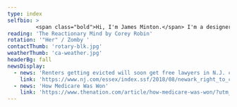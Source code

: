 ```yaml
---
type: index
selfbio: >
         <span class="bold">Hi, I'm James Minton.</span> I'm a designer and web developer living in New York City. My cross-disciplinary background includes degrees in photography, multimedia arts, and psychology, and work on documentaries and web projects. These days I serve as Creative Director and Project Lead for <a href="https://evictionlab.org" target="_blank">evictionlab.org</a>.
reading: 'The Reactionary Mind by Corey Robin'
rotation: '"Her" / Zomby '   
contactThumb: 'rotary-blk.jpg'  
weatherThumb: 'ca-weather.jpg' 
headerBg: fall  
newsDisplay: 
  - news: 'Renters getting evicted will soon get free lawyers in N.J. city'
    link: 'https://www.nj.com/essex/index.ssf/2018/08/newark_right_to_counsel_free_lawyers_evictions.html'
  - news: 'How Medicare Was Won'
    link: 'https://www.thenation.com/article/how-medicare-was-won/?utm_medium=socialflow&utm_source=twitter'  
---  
```

  

